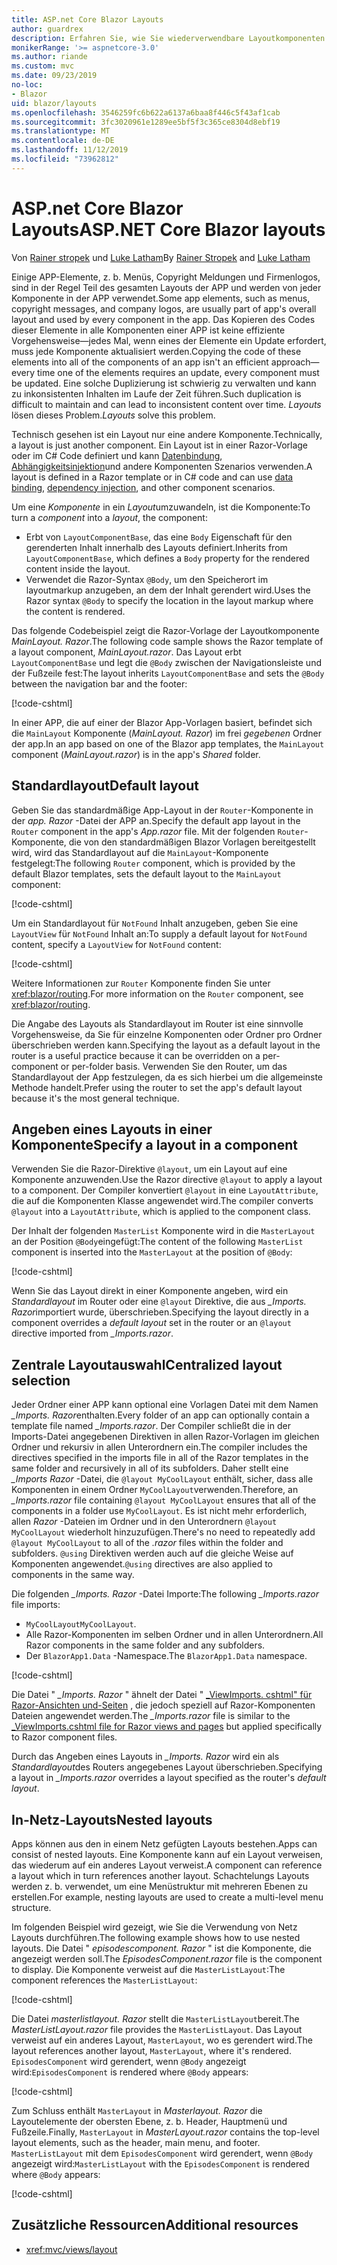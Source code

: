 ```yaml
---
title: ASP.net Core Blazor Layouts
author: guardrex
description: Erfahren Sie, wie Sie wiederverwendbare Layoutkomponenten für Blazor Apps erstellen.
monikerRange: '>= aspnetcore-3.0'
ms.author: riande
ms.custom: mvc
ms.date: 09/23/2019
no-loc:
- Blazor
uid: blazor/layouts
ms.openlocfilehash: 3546259fc6b622a6137a6baa8f446c5f43af1cab
ms.sourcegitcommit: 3fc3020961e1289ee5bf5f3c365ce8304d8ebf19
ms.translationtype: MT
ms.contentlocale: de-DE
ms.lasthandoff: 11/12/2019
ms.locfileid: "73962812"
---
```

# <a name="aspnet-core-opno-locblazor-layouts"></a><span data-ttu-id="1d294-103">ASP.net Core Blazor Layouts</span><span class="sxs-lookup"><span data-stu-id="1d294-103">ASP.NET Core Blazor layouts</span></span>

<span data-ttu-id="1d294-104">Von [Rainer stropek](https://www.timecockpit.com) und [Luke Latham](https://github.com/guardrex)</span><span class="sxs-lookup"><span data-stu-id="1d294-104">By [Rainer Stropek](https://www.timecockpit.com) and [Luke Latham](https://github.com/guardrex)</span></span>

<span data-ttu-id="1d294-105">Einige APP-Elemente, z. b. Menüs, Copyright Meldungen und Firmenlogos, sind in der Regel Teil des gesamten Layouts der APP und werden von jeder Komponente in der APP verwendet.</span><span class="sxs-lookup"><span data-stu-id="1d294-105">Some app elements, such as menus, copyright messages, and company logos, are usually part of app's overall layout and used by every component in the app.</span></span> <span data-ttu-id="1d294-106">Das Kopieren des Codes dieser Elemente in alle Komponenten einer APP ist keine effiziente Vorgehensweise&mdash;jedes Mal, wenn eines der Elemente ein Update erfordert, muss jede Komponente aktualisiert werden.</span><span class="sxs-lookup"><span data-stu-id="1d294-106">Copying the code of these elements into all of the components of an app isn't an efficient approach&mdash;every time one of the elements requires an update, every component must be updated.</span></span> <span data-ttu-id="1d294-107">Eine solche Duplizierung ist schwierig zu verwalten und kann zu inkonsistenten Inhalten im Laufe der Zeit führen.</span><span class="sxs-lookup"><span data-stu-id="1d294-107">Such duplication is difficult to maintain and can lead to inconsistent content over time.</span></span> <span data-ttu-id="1d294-108">*Layouts* lösen dieses Problem.</span><span class="sxs-lookup"><span data-stu-id="1d294-108">*Layouts* solve this problem.</span></span>

<span data-ttu-id="1d294-109">Technisch gesehen ist ein Layout nur eine andere Komponente.</span><span class="sxs-lookup"><span data-stu-id="1d294-109">Technically, a layout is just another component.</span></span> <span data-ttu-id="1d294-110">Ein Layout ist in einer Razor-Vorlage oder im C# Code definiert und kann [Datenbindung](xref:blazor/components#data-binding), [Abhängigkeitsinjektion](xref:blazor/dependency-injection)und andere Komponenten Szenarios verwenden.</span><span class="sxs-lookup"><span data-stu-id="1d294-110">A layout is defined in a Razor template or in C# code and can use [data binding](xref:blazor/components#data-binding), [dependency injection](xref:blazor/dependency-injection), and other component scenarios.</span></span>

<span data-ttu-id="1d294-111">Um eine *Komponente* in ein *Layout*umzuwandeln, ist die Komponente:</span><span class="sxs-lookup"><span data-stu-id="1d294-111">To turn a *component* into a *layout*, the component:</span></span>

* <span data-ttu-id="1d294-112">Erbt von `LayoutComponentBase`, das eine `Body` Eigenschaft für den gerenderten Inhalt innerhalb des Layouts definiert.</span><span class="sxs-lookup"><span data-stu-id="1d294-112">Inherits from `LayoutComponentBase`, which defines a `Body` property for the rendered content inside the layout.</span></span>
* <span data-ttu-id="1d294-113">Verwendet die Razor-Syntax `@Body`, um den Speicherort im layoutmarkup anzugeben, an dem der Inhalt gerendert wird.</span><span class="sxs-lookup"><span data-stu-id="1d294-113">Uses the Razor syntax `@Body` to specify the location in the layout markup where the content is rendered.</span></span>

<span data-ttu-id="1d294-114">Das folgende Codebeispiel zeigt die Razor-Vorlage der Layoutkomponente *MainLayout. Razor*.</span><span class="sxs-lookup"><span data-stu-id="1d294-114">The following code sample shows the Razor template of a layout component, *MainLayout.razor*.</span></span> <span data-ttu-id="1d294-115">Das Layout erbt `LayoutComponentBase` und legt die `@Body` zwischen der Navigationsleiste und der Fußzeile fest:</span><span class="sxs-lookup"><span data-stu-id="1d294-115">The layout inherits `LayoutComponentBase` and sets the `@Body` between the navigation bar and the footer:</span></span>

[!code-cshtml[](layouts/sample_snapshot/3.x/MainLayout.razor?highlight=1,13)]

<span data-ttu-id="1d294-116">In einer APP, die auf einer der Blazor App-Vorlagen basiert, befindet sich die `MainLayout` Komponente (*MainLayout. Razor*) im frei *gegebenen* Ordner der app.</span><span class="sxs-lookup"><span data-stu-id="1d294-116">In an app based on one of the Blazor app templates, the `MainLayout` component (*MainLayout.razor*) is in the app's *Shared* folder.</span></span>

## <a name="default-layout"></a><span data-ttu-id="1d294-117">Standardlayout</span><span class="sxs-lookup"><span data-stu-id="1d294-117">Default layout</span></span>

<span data-ttu-id="1d294-118">Geben Sie das standardmäßige App-Layout in der `Router`-Komponente in der *app. Razor* -Datei der APP an.</span><span class="sxs-lookup"><span data-stu-id="1d294-118">Specify the default app layout in the `Router` component in the app's *App.razor* file.</span></span> <span data-ttu-id="1d294-119">Mit der folgenden `Router`-Komponente, die von den standardmäßigen Blazor Vorlagen bereitgestellt wird, wird das Standardlayout auf die `MainLayout`-Komponente festgelegt:</span><span class="sxs-lookup"><span data-stu-id="1d294-119">The following `Router` component, which is provided by the default Blazor templates, sets the default layout to the `MainLayout` component:</span></span>

[!code-cshtml[](layouts/sample_snapshot/3.x/App1.razor?highlight=3)]

<span data-ttu-id="1d294-120">Um ein Standardlayout für `NotFound` Inhalt anzugeben, geben Sie eine `LayoutView` für `NotFound` Inhalt an:</span><span class="sxs-lookup"><span data-stu-id="1d294-120">To supply a default layout for `NotFound` content, specify a `LayoutView` for `NotFound` content:</span></span>

[!code-cshtml[](layouts/sample_snapshot/3.x/App2.razor?highlight=6-9)]

<span data-ttu-id="1d294-121">Weitere Informationen zur `Router` Komponente finden Sie unter <xref:blazor/routing>.</span><span class="sxs-lookup"><span data-stu-id="1d294-121">For more information on the `Router` component, see <xref:blazor/routing>.</span></span>

<span data-ttu-id="1d294-122">Die Angabe des Layouts als Standardlayout im Router ist eine sinnvolle Vorgehensweise, da Sie für einzelne Komponenten oder Ordner pro Ordner überschrieben werden kann.</span><span class="sxs-lookup"><span data-stu-id="1d294-122">Specifying the layout as a default layout in the router is a useful practice because it can be overridden on a per-component or per-folder basis.</span></span> <span data-ttu-id="1d294-123">Verwenden Sie den Router, um das Standardlayout der App festzulegen, da es sich hierbei um die allgemeinste Methode handelt.</span><span class="sxs-lookup"><span data-stu-id="1d294-123">Prefer using the router to set the app's default layout because it's the most general technique.</span></span>

## <a name="specify-a-layout-in-a-component"></a><span data-ttu-id="1d294-124">Angeben eines Layouts in einer Komponente</span><span class="sxs-lookup"><span data-stu-id="1d294-124">Specify a layout in a component</span></span>

<span data-ttu-id="1d294-125">Verwenden Sie die Razor-Direktive `@layout`, um ein Layout auf eine Komponente anzuwenden.</span><span class="sxs-lookup"><span data-stu-id="1d294-125">Use the Razor directive `@layout` to apply a layout to a component.</span></span> <span data-ttu-id="1d294-126">Der Compiler konvertiert `@layout` in eine `LayoutAttribute`, die auf die Komponenten Klasse angewendet wird.</span><span class="sxs-lookup"><span data-stu-id="1d294-126">The compiler converts `@layout` into a `LayoutAttribute`, which is applied to the component class.</span></span>

<span data-ttu-id="1d294-127">Der Inhalt der folgenden `MasterList` Komponente wird in die `MasterLayout` an der Position `@Body`eingefügt:</span><span class="sxs-lookup"><span data-stu-id="1d294-127">The content of the following `MasterList` component is inserted into the `MasterLayout` at the position of `@Body`:</span></span>

[!code-cshtml[](layouts/sample_snapshot/3.x/MasterList.razor?highlight=1)]

<span data-ttu-id="1d294-128">Wenn Sie das Layout direkt in einer Komponente angeben, wird ein *Standardlayout* im Router oder eine `@layout` Direktive, die aus *_Imports. Razor*importiert wurde, überschrieben.</span><span class="sxs-lookup"><span data-stu-id="1d294-128">Specifying the layout directly in a component overrides a *default layout* set in the router or an `@layout` directive imported from *_Imports.razor*.</span></span>

## <a name="centralized-layout-selection"></a><span data-ttu-id="1d294-129">Zentrale Layoutauswahl</span><span class="sxs-lookup"><span data-stu-id="1d294-129">Centralized layout selection</span></span>

<span data-ttu-id="1d294-130">Jeder Ordner einer APP kann optional eine Vorlagen Datei mit dem Namen *_Imports. Razor*enthalten.</span><span class="sxs-lookup"><span data-stu-id="1d294-130">Every folder of an app can optionally contain a template file named *_Imports.razor*.</span></span> <span data-ttu-id="1d294-131">Der Compiler schließt die in der Imports-Datei angegebenen Direktiven in allen Razor-Vorlagen im gleichen Ordner und rekursiv in allen Unterordnern ein.</span><span class="sxs-lookup"><span data-stu-id="1d294-131">The compiler includes the directives specified in the imports file in all of the Razor templates in the same folder and recursively in all of its subfolders.</span></span> <span data-ttu-id="1d294-132">Daher stellt eine *_Imports Razor* -Datei, die `@layout MyCoolLayout` enthält, sicher, dass alle Komponenten in einem Ordner `MyCoolLayout`verwenden.</span><span class="sxs-lookup"><span data-stu-id="1d294-132">Therefore, an *_Imports.razor* file containing `@layout MyCoolLayout` ensures that all of the components in a folder use `MyCoolLayout`.</span></span> <span data-ttu-id="1d294-133">Es ist nicht mehr erforderlich, allen *Razor* -Dateien im Ordner und in den Unterordnern `@layout MyCoolLayout` wiederholt hinzuzufügen.</span><span class="sxs-lookup"><span data-stu-id="1d294-133">There's no need to repeatedly add `@layout MyCoolLayout` to all of the *.razor* files within the folder and subfolders.</span></span> <span data-ttu-id="1d294-134">`@using` Direktiven werden auch auf die gleiche Weise auf Komponenten angewendet.</span><span class="sxs-lookup"><span data-stu-id="1d294-134">`@using` directives are also applied to components in the same way.</span></span>

<span data-ttu-id="1d294-135">Die folgenden *_Imports. Razor* -Datei Importe:</span><span class="sxs-lookup"><span data-stu-id="1d294-135">The following *_Imports.razor* file imports:</span></span>

* <span data-ttu-id="1d294-136">`MyCoolLayout`</span><span class="sxs-lookup"><span data-stu-id="1d294-136">`MyCoolLayout`.</span></span>
* <span data-ttu-id="1d294-137">Alle Razor-Komponenten im selben Ordner und in allen Unterordnern.</span><span class="sxs-lookup"><span data-stu-id="1d294-137">All Razor components in the same folder and any subfolders.</span></span>
* <span data-ttu-id="1d294-138">Der `BlazorApp1.Data` -Namespace.</span><span class="sxs-lookup"><span data-stu-id="1d294-138">The `BlazorApp1.Data` namespace.</span></span>
 
[!code-cshtml[](layouts/sample_snapshot/3.x/_Imports.razor)]

<span data-ttu-id="1d294-139">Die Datei " *_Imports. Razor* " ähnelt der Datei " [_ViewImports. cshtml" für Razor-Ansichten und-Seiten](xref:mvc/views/layout#importing-shared-directives) , die jedoch speziell auf Razor-Komponenten Dateien angewendet werden.</span><span class="sxs-lookup"><span data-stu-id="1d294-139">The *_Imports.razor* file is similar to the [_ViewImports.cshtml file for Razor views and pages](xref:mvc/views/layout#importing-shared-directives) but applied specifically to Razor component files.</span></span>

<span data-ttu-id="1d294-140">Durch das Angeben eines Layouts in *_Imports. Razor* wird ein als *Standardlayout*des Routers angegebenes Layout überschrieben.</span><span class="sxs-lookup"><span data-stu-id="1d294-140">Specifying a layout in *_Imports.razor* overrides a layout specified as the router's *default layout*.</span></span>

## <a name="nested-layouts"></a><span data-ttu-id="1d294-141">In-Netz-Layouts</span><span class="sxs-lookup"><span data-stu-id="1d294-141">Nested layouts</span></span>

<span data-ttu-id="1d294-142">Apps können aus den in einem Netz gefügten Layouts bestehen.</span><span class="sxs-lookup"><span data-stu-id="1d294-142">Apps can consist of nested layouts.</span></span> <span data-ttu-id="1d294-143">Eine Komponente kann auf ein Layout verweisen, das wiederum auf ein anderes Layout verweist.</span><span class="sxs-lookup"><span data-stu-id="1d294-143">A component can reference a layout which in turn references another layout.</span></span> <span data-ttu-id="1d294-144">Schachtelungs Layouts werden z. b. verwendet, um eine Menüstruktur mit mehreren Ebenen zu erstellen.</span><span class="sxs-lookup"><span data-stu-id="1d294-144">For example, nesting layouts are used to create a multi-level menu structure.</span></span>

<span data-ttu-id="1d294-145">Im folgenden Beispiel wird gezeigt, wie Sie die Verwendung von Netz Layouts durchführen.</span><span class="sxs-lookup"><span data-stu-id="1d294-145">The following example shows how to use nested layouts.</span></span> <span data-ttu-id="1d294-146">Die Datei " *episodescomponent. Razor* " ist die Komponente, die angezeigt werden soll.</span><span class="sxs-lookup"><span data-stu-id="1d294-146">The *EpisodesComponent.razor* file is the component to display.</span></span> <span data-ttu-id="1d294-147">Die Komponente verweist auf die `MasterListLayout`:</span><span class="sxs-lookup"><span data-stu-id="1d294-147">The component references the `MasterListLayout`:</span></span>

[!code-cshtml[](layouts/sample_snapshot/3.x/EpisodesComponent.razor?highlight=1)]

<span data-ttu-id="1d294-148">Die Datei *masterlistlayout. Razor* stellt die `MasterListLayout`bereit.</span><span class="sxs-lookup"><span data-stu-id="1d294-148">The *MasterListLayout.razor* file provides the `MasterListLayout`.</span></span> <span data-ttu-id="1d294-149">Das Layout verweist auf ein anderes Layout, `MasterLayout`, wo es gerendert wird.</span><span class="sxs-lookup"><span data-stu-id="1d294-149">The layout references another layout, `MasterLayout`, where it's rendered.</span></span> <span data-ttu-id="1d294-150">`EpisodesComponent` wird gerendert, wenn `@Body` angezeigt wird:</span><span class="sxs-lookup"><span data-stu-id="1d294-150">`EpisodesComponent` is rendered where `@Body` appears:</span></span>

[!code-cshtml[](layouts/sample_snapshot/3.x/MasterListLayout.razor?highlight=1,9)]

<span data-ttu-id="1d294-151">Zum Schluss enthält `MasterLayout` in *Masterlayout. Razor* die Layoutelemente der obersten Ebene, z. b. Header, Hauptmenü und Fußzeile.</span><span class="sxs-lookup"><span data-stu-id="1d294-151">Finally, `MasterLayout` in *MasterLayout.razor* contains the top-level layout elements, such as the header, main menu, and footer.</span></span> <span data-ttu-id="1d294-152">`MasterListLayout` mit dem `EpisodesComponent` wird gerendert, wenn `@Body` angezeigt wird:</span><span class="sxs-lookup"><span data-stu-id="1d294-152">`MasterListLayout` with the `EpisodesComponent` is rendered where `@Body` appears:</span></span>

[!code-cshtml[](layouts/sample_snapshot/3.x/MasterLayout.razor?highlight=6)]

## <a name="additional-resources"></a><span data-ttu-id="1d294-153">Zusätzliche Ressourcen</span><span class="sxs-lookup"><span data-stu-id="1d294-153">Additional resources</span></span>

* <xref:mvc/views/layout>

